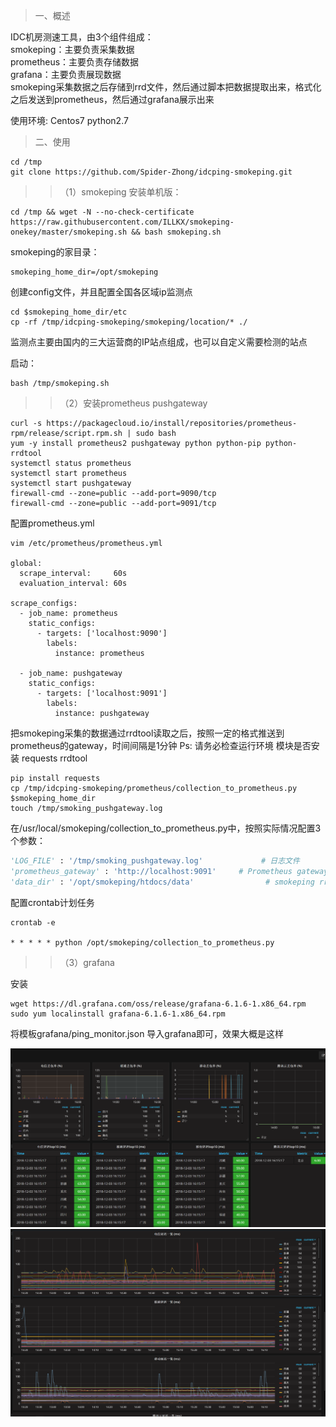 > 一、概述

IDC机房测速工具，由3个组件组成：  
smokeping：主要负责采集数据  
prometheus：主要负责存储数据  
grafana：主要负责展现数据  
smokeping采集数据之后存储到rrd文件，然后通过脚本把数据提取出来，格式化之后发送到prometheus，然后通过grafana展示出来

使用环境: Centos7 python2.7
> 二、使用

```
cd /tmp
git clone https://github.com/Spider-Zhong/idcping-smokeping.git
```

>> （1）smokeping
安装单机版：
```
cd /tmp && wget -N --no-check-certificate https://raw.githubusercontent.com/ILLKX/smokeping-onekey/master/smokeping.sh && bash smokeping.sh
```
smokeping的家目录：

```
smokeping_home_dir=/opt/smokeping
```

创建config文件，并且配置全国各区域ip监测点

```
cd $smokeping_home_dir/etc
cp -rf /tmp/idcping-smokeping/smokeping/location/* ./
```
监测点主要由国内的三大运营商的IP站点组成，也可以自定义需要检测的站点

启动：

```
bash /tmp/smokeping.sh
```


>> （2）安装prometheus pushgateway
```
curl -s https://packagecloud.io/install/repositories/prometheus-rpm/release/script.rpm.sh | sudo bash
yum -y install prometheus2 pushgateway python python-pip python-rrdtool
systemctl status prometheus
systemctl start prometheus
systemctl start pushgateway
firewall-cmd --zone=public --add-port=9090/tcp
firewall-cmd --zone=public --add-port=9091/tcp
```


配置prometheus.yml

```
vim /etc/prometheus/prometheus.yml

global:
  scrape_interval:     60s
  evaluation_interval: 60s
 
scrape_configs:
  - job_name: prometheus
    static_configs:
      - targets: ['localhost:9090']
        labels:
          instance: prometheus

  - job_name: pushgateway
    static_configs:
      - targets: ['localhost:9091']
        labels:
          instance: pushgateway

```

把smokeping采集的数据通过rrdtool读取之后，按照一定的格式推送到prometheus的gateway，时间间隔是1分钟
Ps: 请务必检查运行环境 模块是否安装  requests rrdtool
```
pip install requests
cp /tmp/idcping-smokeping/prometheus/collection_to_prometheus.py $smokeping_home_dir
touch /tmp/smoking_pushgateway.log
```

在/usr/local/smokeping/collection_to_prometheus.py中，按照实际情况配置3个参数：  

```python
'LOG_FILE' : '/tmp/smoking_pushgateway.log'             # 日志文件  
'prometheus_gateway' : 'http://localhost:9091'     # Prometheus gateway地址  
'data_dir' : '/opt/smokeping/htdocs/data'                # smokeping rrd文件的存放地址  
```

配置crontab计划任务

```
crontab -e 

* * * * * python /opt/smokeping/collection_to_prometheus.py
```



>> （3）grafana

安装
```
wget https://dl.grafana.com/oss/release/grafana-6.1.6-1.x86_64.rpm 
sudo yum localinstall grafana-6.1.6-1.x86_64.rpm 
```

将模板grafana/ping_monitor.json 导入grafana即可，效果大概是这样

![](img/grafana_01.png)
![](img/grafana_02.png)
